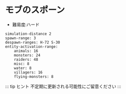 # モブのスポーン
- 難易度:ハード
```
simulation-distance 2
spawn-range: 3
despawn-ranges: H-72 S-30
entity-activation-range:
    animals: 16
    monsters: 24
    raiders: 48
    misc: 8
    water: 8
    villagers: 16
    flying-monsters: 8

```
::: tip ヒント
不定期に更新される可能性にご留意ください
:::